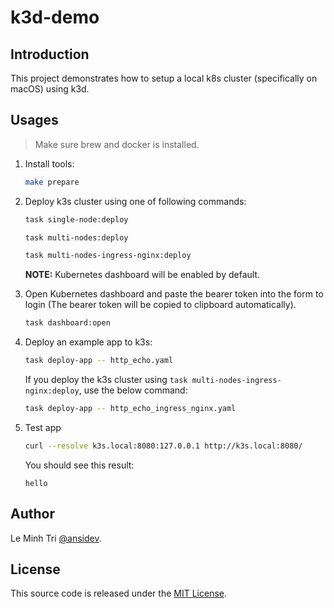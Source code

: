 # k3d-demo

## Introduction

This project demonstrates how to setup a local k8s cluster (specifically on macOS) using k3d.

## Usages

> Make sure brew and docker is installed.

1. Install tools:

   ```sh
   make prepare
   ```

2. Deploy k3s cluster using one of following commands:


   ```sh
   task single-node:deploy
   ```

   ```sh
   task multi-nodes:deploy
   ```

   ```sh
   task multi-nodes-ingress-nginx:deploy
   ```

   **NOTE:** Kubernetes dashboard will be enabled by default.

3. Open Kubernetes dashboard and paste the bearer token into the form to login (The bearer token will be copied to clipboard automatically).

   ```sh
   task dashboard:open
   ```

4. Deploy an example app to k3s:

   ```sh
   task deploy-app -- http_echo.yaml
   ```

   If you deploy the k3s cluster using `task multi-nodes-ingress-nginx:deploy`, use the below command:

   ```sh
   task deploy-app -- http_echo_ingress_nginx.yaml
   ```

4. Test app

   ```sh
   curl --resolve k3s.local:8080:127.0.0.1 http://k3s.local:8080/
   ```

   You should see this result:

   ```
   hello
   ```

## Author

Le Minh Tri [@ansidev](https://ansidev.xyz/about).

## License

This source code is released under the [MIT License](/LICENSE).
